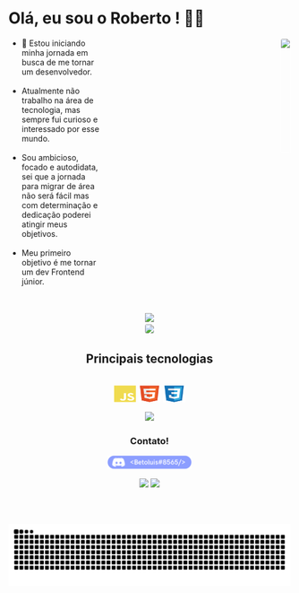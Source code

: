 # Olá, eu sou o Roberto ! 🐱‍👤
<div align="center">
    <img align="right" style="border: 1px solid white; border-radius: 4px;" height="203px" src="https://github-readme-stats.vercel.app/api?username=beto-luis&show_icons=true&custom_title=beto-luis's%20Github%20Stats&theme=tokyonight&hide_border=true">
  
  <ul align="left" style="padding-right: 340px;">
    <li>🚀 Estou iniciando minha jornada em busca de me tornar um desenvolvedor.</li><br>
    <li>Atualmente não trabalho na área de tecnologia, mas sempre fui curioso e interessado por esse mundo.</li><br>
    <li>Sou ambicioso, focado e autodidata, sei que a jornada para migrar de área não será fácil mas com determinação e dedicação poderei atingir meus objetivos.</li><br>
    <li>Meu primeiro objetivo é me tornar um dev Frontend júnior.</li><br>
  </ul>
</div>
<div align="center">
    <br>
    <div>
    <img height="160em" src="https://github-readme-stats.vercel.app/api?username=beto-luis&show_icons=true&theme=tokyonight&include_all_commits=true&count_private=true">
    <div>
     <img style="border: 1px solid white; border-radius: 4px;" height="203px" src="https://github-readme-streak-stats.herokuapp.com/?user=beto-luis&theme=tokyonight&hide_border=true">
    <br>
    
## Principais tecnologias

<div style="display: inline_block"><br>
  <img align="center" alt="Js" height="30" width="40" src="https://raw.githubusercontent.com/devicons/devicon/master/icons/javascript/javascript-plain.svg">
  <img align="center" alt="HTML" height="30" width="40" src="https://raw.githubusercontent.com/devicons/devicon/master/icons/html5/html5-original.svg">
  <img align="center" alt="CSS" height="30" width="40" src="https://raw.githubusercontent.com/devicons/devicon/master/icons/css3/css3-original.svg">
</div>
    <br>
<img height="160em" src="https://github-readme-stats.vercel.app/api/top-langs/?username=beto-luis&layout=compact&langs_count=6&theme=tokyonight">
    <br>
        
  ### Contato!
 
<div> 
 <img height="24px" src="./imagens/Button-discord.png"> 

  <a href = "mailto:robertodecarvalho0608@gmail.com"><img src="https://img.shields.io/badge/-Gmail-%23333?style=for-the-badge&logo=gmail&logoColor=white" target="_blank"></a>
  <a href="https://www.linkedin.com/" target="_blank"><img src="https://img.shields.io/badge/-LinkedIn-%230077B5?style=for-the-badge&logo=linkedin&logoColor=white" target="_blank"></a>
 
<div/>    
  <br><br>
  
  ![Snake animation](https://github.com/beto-luis/beto-luis/blob/output/github-contribution-grid-snake.svg)

</div>
